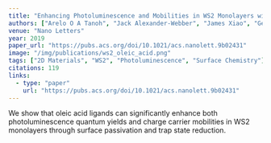 ```yaml
---
title: "Enhancing Photoluminescence and Mobilities in WS2 Monolayers with Oleic Acid Ligands"
authors: ["Arelo O A Tanoh", "Jack Alexander-Webber", "James Xiao", "Geraud Delport", "Cyan A Williams", "Hope Bretscher", "Nicolas Gauriot", "**Jesse Allardice**", "Raj Pandya", "Ye Fan", "Zhaojun Li", "Silvia Vignolini", "Samuel D Stranks", "Stephan Hofmann", "Akshay Rao"]
venue: "Nano Letters"
year: 2019
paper_url: "https://pubs.acs.org/doi/10.1021/acs.nanolett.9b02431"
image: "/img/publications/ws2_oleic_acid.png"
tags: ["2D Materials", "WS2", "Photoluminescence", "Surface Chemistry"]
citations: 119
links:
  - type: "paper"
    url: "https://pubs.acs.org/doi/10.1021/acs.nanolett.9b02431"
---
```


We show that oleic acid ligands can significantly enhance both photoluminescence quantum yields and charge carrier mobilities in WS2 monolayers through surface passivation and trap state reduction.